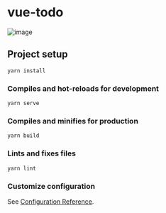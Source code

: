# vue-todo

![image](https://user-images.githubusercontent.com/62160705/133854781-c41e8077-ba81-41a5-baed-1d5fd2df35a1.png)


## Project setup
```
yarn install
```

### Compiles and hot-reloads for development
```
yarn serve
```

### Compiles and minifies for production
```
yarn build
```

### Lints and fixes files
```
yarn lint
```

### Customize configuration
See [Configuration Reference](https://cli.vuejs.org/config/).
